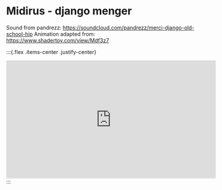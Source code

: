# Midirus - django menger

Sound from pandrezz: https://soundcloud.com/pandrezz/merci-django-old-school-hip
Animation adapted from: https://www.shadertoy.com/view/Mdf3z7


:::{.flex .items-center .justify-center}
<iframe width="560" height="315" src="https://www.youtube.com/embed/qM2HnDMOjQo" title="YouTube video player" frameborder="0" allow="accelerometer; autoplay; clipboard-write; encrypted-media; gyroscope; picture-in-picture" allowfullscreen></iframe>
:::
